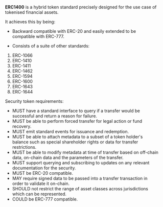 **ERC1400** is a hybrid token standard precisely designed for the use case of tokenised financial assets.

It achieves this by being:
- Backward compatible with ERC-20 and easily extended to be compatible with ERC-777.

- Consists of a suite of other standards:
1. ERC-1066
2. ERC-1410
3. ERC-1411
4. ERC-1462
5. ERC-1594
6. ERC-1600
7. ERC-1643
8. ERC-1644

Security token requirements:

- MUST have a standard interface to query if a transfer would be successful and return a reason for failure.
- MUST be able to perform forced transfer for legal action or fund recovery.
- MUST emit standard events for issuance and redemption.
- MUST be able to attach metadata to a subset of a token holder's balance such as special shareholder rights or data for transfer restrictions.
- MUST be able to modify metadata at time of transfer based on off-chain data, on-chain data and the parameters of the transfer.
- MUST support querying and subscribing to updates on any relevant documentation for the security.
- MUST be ERC-20 compatible.
- MAY require signed data to be passed into a transfer transaction in order to validate it on-chain.
- SHOULD not restrict the range of asset classes across jurisdictions which can be represented.
- COULD be ERC-777 compatible.
